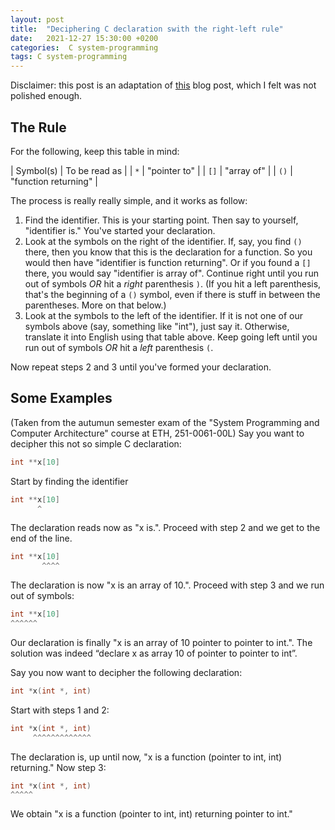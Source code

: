 ```yaml
---
layout: post
title:  "Deciphering C declaration swith the right-left rule"
date:   2021-12-27 15:30:00 +0200
categories:  C system-programming
tags: C system-programming
---
```


Disclaimer: this post is an adaptation of [this](https://cseweb.ucsd.edu//~ricko/rt_lt.rule.html) blog post, which I felt was not polished enough.

## The Rule
For the following, keep this table in mind:

| Symbol(s) | To be read as |
| `*` | "pointer to" |
| `[]` | "array of" |
| `()` | "function returning" |

The process is really really simple, and it works as follow: 
1. Find the identifier.  This is your starting point.  Then say to yourself, "identifier is."  You've started your declaration.
2. Look at the symbols on the right of the identifier.  If, say, you find `()` there, then you know that this is the declaration for a function.  So you would then have "identifier is function returning".  Or if you found a  `[]` there, you would say "identifier is array of".  Continue right until you run out of symbols *OR* hit a *right* parenthesis `)`.  (If you hit a  left parenthesis, that's the beginning of a `()` symbol, even if there is stuff in between the parentheses.  More on that below.)
3. Look at the symbols to the left of the identifier.  If it is not one of our symbols above (say, something like "int"), just say it.  Otherwise, translate it into English using that table above.  Keep going left until you run out of symbols *OR* hit a *left* parenthesis `(`.  

Now repeat steps 2 and 3 until you've formed your declaration.

## Some Examples
(Taken from the autumun semester exam of the "System Programming and Computer Architecture" course at ETH, 251-0061-00L)
Say you want to decipher this not so simple C declaration: 
```c
int **x[10]
```
Start by finding the identifier
```c
int **x[10]
      ^
```
The declaration reads now as "x is.". Proceed with step 2 and we get to the end of the line.
```c
int **x[10]
       ^^^^
```
The declaration is now "x is an array of 10.".
Proceed with step 3 and we run out of symbols:
```c
int **x[10]
^^^^^^
```
Our declaration is finally "x is an array of 10 pointer to pointer to int.".
The solution was indeed “declare x as array 10 of pointer to pointer to int”.

Say you now want to decipher the following declaration:
```c
int *x(int *, int)
```
Start with steps 1 and 2:
```c
int *x(int *, int)
     ^^^^^^^^^^^^^
```
The declaration is, up until now, "x is a function (pointer to int, int) returning."
Now step 3:
```c
int *x(int *, int)
^^^^^
```
We obtain "x is a function (pointer to int, int) returning pointer to int."
